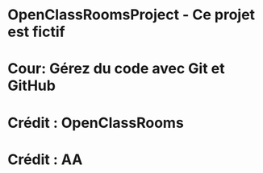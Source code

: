 # OpenClassRoomsProject - Ce projet est fictif

# Cour: Gérez du code avec Git et GitHub
# Crédit : OpenClassRooms
# Crédit : AA
